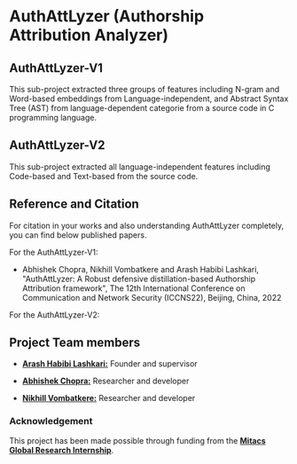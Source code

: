 # AuthAttLyzer (Authorship Attribution Analyzer)



## AuthAttLyzer-V1
This sub-project extracted three groups of features including N-gram and Word-based embeddings from Language-independent, and Abstract Syntax Tree (AST) from language-dependent categorie from a source code in C programming language. 


## AuthAttLyzer-V2
This sub-project extracted all language-independent features including Code-based and Text-based from the source code. 



## Reference and Citation 

For citation in your works and also understanding AuthAttLyzer completely, you can find below published papers. 

For the AuthAttLyzer-V1:

 - Abhishek Chopra, Nikhill Vombatkere and Arash Habibi Lashkari, "AuthAttLyzer: A Robust defensive distillation-based Authorship Attribution framework", The 12th International Conference on Communication and Network Security (ICCNS22), Beijing, China, 2022


For the AuthAttLyzer-V2:




## Project Team members 

* [**Arash Habibi Lashkari:**](http://ahlashkari.com/index.asp) Founder and supervisor

* [**Abhishek Chopra:**](https://github.com/abhishekchopra0907) Researcher and developer

* [**Nikhill Vombatkere:**](https://github.com/NVombat) Researcher and developer


### Acknowledgement 

This project has been made possible through funding from the [**Mitacs Global Research Internship**](https://www.mitacs.ca/en/programs/globalink/globalink-research-internship). 
